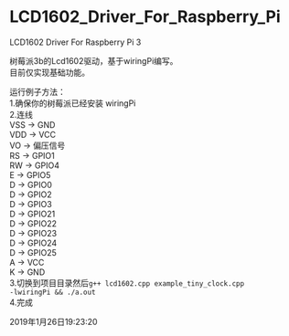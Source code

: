 # LCD1602_Driver_For_Raspberry_Pi
LCD1602 Driver For Raspberry Pi 3

树莓派3b的Lcd1602驱动，基于wiringPi编写。</br>
目前仅实现基础功能。</br>

运行例子方法：</br>
1.确保你的树莓派已经安装 wiringPi</br>
2.连线</br>
VSS -> GND</br>
VDD -> VCC</br>
VO  -> 偏压信号</br>
RS  -> GPIO1</br>
RW  -> GPIO4</br>
E   -> GPIO5</br>
D   -> GPIO0</br>
D   -> GPIO2</br>
D   -> GPIO3</br>
D   -> GPIO21</br>
D   -> GPIO22</br>
D   -> GPIO23</br>
D   -> GPIO24</br>
D   -> GPIO25</br>
A   -> VCC</br>
K   -> GND</br>
3.切换到项目目录然后<code>g++ lcd1602.cpp example_tiny_clock.cpp -lwiringPi  && ./a.out</code></br>
4.完成</br>

2019年1月26日19:23:20</br>
